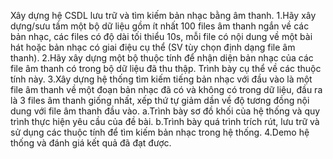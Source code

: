 Xây dựng hệ CSDL lưu trữ và tìm kiếm bản nhạc bằng âm thanh.
1.Hãy xây dựng/sưu tầm một bộ dữ liệu gồm ít nhất 100 files âm thanh ngắn về các bản nhạc, các files có độ dài tối thiểu 10s, mỗi file có nội dung về một bài hát hoặc bản nhạc có giai điệu cụ thể (SV tùy chọn định dạng file âm thanh).
2.Hãy xây dựng một bộ thuộc tính để nhận diện bản nhạc của các file âm thanh có trong bộ dữ liệu đã thu thập. Trình bày cụ thể về các thuộc tính này.
3.Xây dựng hệ thống tìm kiếm tiếng bản nhạc với đầu vào là một file âm thanh về một đoạn bản nhạc đã có và không có trong dữ liệu, đầu ra là 3 files âm thanh giống nhất, xếp thứ tự giảm dần về độ tương đồng nội dung với file âm thanh đầu vào.
a.Trình bày sơ đồ khối của hệ thống và quy trình thực hiện yêu cầu của đề bài.
b.Trình bày quá trình trích rút, lưu trữ và sử dụng các thuộc tính để tìm kiếm bản nhạc trong hệ thống.
4.Demo hệ thống và đánh giá kết quả đã đạt được.
